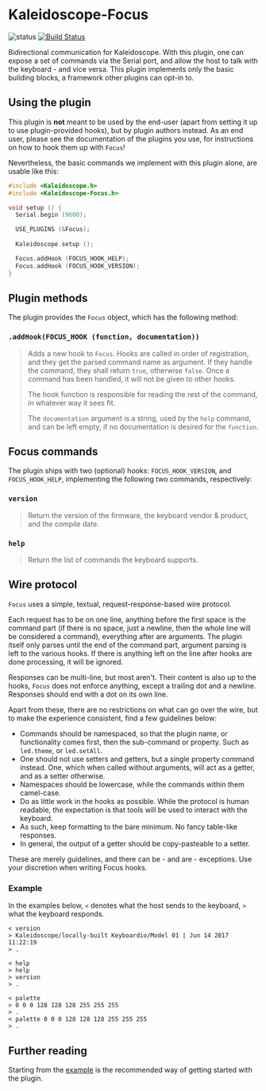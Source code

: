 # Kaleidoscope-Focus

![status][st:experimental] [![Build Status][travis:image]][travis:status]

 [travis:image]: https://travis-ci.org/keyboardio/Kaleidoscope-Focus.svg?branch=master
 [travis:status]: https://travis-ci.org/keyboardio/Kaleidoscope-Focus

 [st:stable]: https://img.shields.io/badge/stable-✔-black.svg?style=flat&colorA=44cc11&colorB=494e52
 [st:broken]: https://img.shields.io/badge/broken-X-black.svg?style=flat&colorA=e05d44&colorB=494e52
 [st:experimental]: https://img.shields.io/badge/experimental----black.svg?style=flat&colorA=dfb317&colorB=494e52

Bidirectional communication for Kaleidoscope. With this plugin, one can expose a
set of commands via the Serial port, and allow the host to talk with the
keyboard - and vice versa. This plugin implements only the basic building
blocks, a framework other plugins can opt-in to.

## Using the plugin

This plugin is **not** meant to be used by the end-user (apart from setting it
up to use plugin-provided hooks), but by plugin authors instead. As an end user,
please see the documentation of the plugins you use, for instructions on how to
hook them up with `Focus`!

Nevertheless, the basic commands we implement with this plugin alone, are usable
like this:

```c++
#include <Kaleidoscope.h>
#include <Kaleidoscope-Focus.h>

void setup () {
  Serial.begin (9600);

  USE_PLUGINS (&Focus);
  
  Kaleidoscope.setup ();

  Focus.addHook (FOCUS_HOOK_HELP);
  Focus.addHook (FOCUS_HOOK_VERSION);
}
```

## Plugin methods

The plugin provides the `Focus` object, which has the following method:

### `.addHook(FOCUS_HOOK (function, documentation))`

> Adds a new hook to `Focus`. Hooks are called in order of registration, and
> they get the parsed command name as argument. If they handle the command, they
> shall return `true`, otherwise `false`. Once a command has been handled, it
> will not be given to other hooks.
>
> The hook function is responsible for reading the rest of the command, in
> whatever way it sees fit.
>
> The `documentation` argument is a string, used by the `help` command, and can
> be left empty, if no documentation is desired for the `function`.

## Focus commands

The plugin ships with two (optional) hooks: `FOCUS_HOOK_VERSION`, and
`FOCUS_HOOK_HELP`, implementing the following two commands, respectively:

### `version`

> Return the version of the firmware, the keyboard vendor & product, and the
> compile date.

### `help`

> Return the list of commands the keyboard supports.

## Wire protocol

`Focus` uses a simple, textual, request-response-based wire protocol. 

Each request has to be on one line, anything before the first space is the
command part (if there is no space, just a newline, then the whole line will be
considered a command), everything after are arguments. The plugin itself only
parses until the end of the command part, argument parsing is left to the
various hooks. If there is anything left on the line after hooks are done
processing, it will be ignored.

Responses can be multi-line, but most aren't. Their content is also up to the
hooks, `Focus` does not enforce anything, except a trailing dot and a newline.
Responses should end with a dot on its own line.

Apart from these, there are no restrictions on what can go over the wire, but to
make the experience consistent, find a few guidelines below:

* Commands should be namespaced, so that the plugin name, or functionality comes
  first, then the sub-command or property. Such as `led.theme`, or `led.setAll`.
* One should not use setters and getters, but a single property command instead.
  One, which when called without arguments, will act as a getter, and as a
  setter otherwise.
* Namespaces should be lowercase, while the commands within them camel-case.
* Do as little work in the hooks as possible. While the protocol is human
  readable, the expectation is that tools will be used to interact with the
  keyboard.
* As such, keep formatting to the bare minimum. No fancy table-like responses.
* In general, the output of a getter should be copy-pasteable to a setter.

These are merely guidelines, and there can be - and are - exceptions. Use your
discretion when writing Focus hooks.

### Example

In the examples below, `<` denotes what the host sends to the keyboard, `>` what
the keyboard responds.

```
< version
> Kaleidoscope/locally-built Keyboardio/Model 01 | Jun 14 2017 11:22:19
> .
```

```
< help
> help
> version
> .
```

```
< palette
> 0 0 0 128 128 128 255 255 255
> .
< palette 0 0 0 128 128 128 255 255 255
> .
```

## Further reading

Starting from the [example][plugin:example] is the recommended way of getting
started with the plugin.

  [plugin:example]: https://github.com/keyboardio/Kaleidoscope-Focus/blob/master/examples/Focus/Focus.ino
